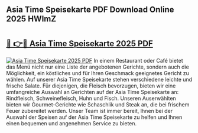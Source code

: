 ## Asia Time Speisekarte PDF Download Online 2025 HWImZ

# <h2><a href="http://gc6ltgh.nevu.top/?p=Asia+Time+Speisekarte">🔗 👉🔴 Asia Time Speisekarte 2025 PDF</a></h2>

[![Asia Time Speisekarte 2025 PDF](https://i.imgur.com/dBaPXMq.png)](http://gc6ltgh.nevu.top/?p=Asia+Time+Speisekarte)
In einem Restaurant oder Café bietet das Menü nicht nur eine Liste der angebotenen Gerichte, sondern auch die Möglichkeit, ein köstliches und für Ihren Geschmack geeignetes Gericht zu wählen. Auf unserer Asia Time Speisekarte stehen verschiedene leichte und frische Salate. Für diejenigen, die Fleisch bevorzugen, bieten wir eine umfangreiche Auswahl an Gerichten auf der Asia Time Speisekarte an: Rindfleisch, Schweinefleisch, Huhn und Fisch. Unseren Auserwählten bieten wir Gourmet-Gerichte wie Schaschlik und Steak an, die bei frischem Feuer zubereitet werden. Unser Team ist immer bereit, Ihnen bei der Auswahl der Speisen auf der Asia Time Speisekarte zu helfen und Ihnen einen bequemen und angenehmen Service zu bieten.
